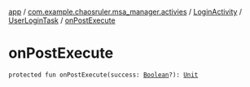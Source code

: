 [app](../../../index.md) / [com.example.chaosruler.msa_manager.activies](../../index.md) / [LoginActivity](../index.md) / [UserLoginTask](index.md) / [onPostExecute](.)

# onPostExecute

`protected fun onPostExecute(success: `[`Boolean`](https://kotlinlang.org/api/latest/jvm/stdlib/kotlin/-boolean/index.html)`?): `[`Unit`](https://kotlinlang.org/api/latest/jvm/stdlib/kotlin/-unit/index.html)
